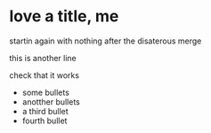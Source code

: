 # love a title, me

startin again with nothing after the disaterous merge

this is another line


check that it works

- some bullets
- anotther bullets
- a third bullet
- fourth bullet
